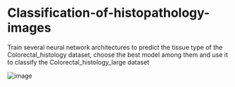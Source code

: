 # Classification-of-histopathology-images
Train several neural network architectures to predict the tissue type of the Colorectal_histology dataset, choose the best model among them and use it to classify the Colorectal_histology_large dataset

![image](https://user-images.githubusercontent.com/4135420/126281377-a8292145-f135-4405-89e3-dd6633e92d9f.png)
